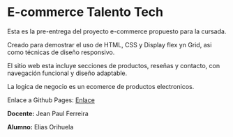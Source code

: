 # E-commerce Talento Tech

<p>Esta es la pre-entrega del proyecto e-commerce propuesto para la cursada.</p>
<p>Creado para demostrar el uso de HTML, CSS y Display flex yn Grid, asi como técnicas de diseño responsivo.</p>
<p>El sitio web esta incluye secciones de productos, reseñas y contacto, con navegación funcional y diseño adaptable.</p>
<p>La logica de negocio es un ecomerce de productos electronicos.</p>
<p>Enlace a Github Pages: <a href="https://teotronic5438.github.io/ecomerce/">Enlace</a></p>
<p><strong>Docente:</strong> Jean Paul Ferreira</p>
<p><strong>Alumno:</strong> Elias Orihuela</p>
